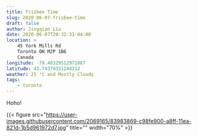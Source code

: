 ```yaml
---
title: Frisbee Time
slug: 2020-06-07-frisbee-time
draft: false
author: Jingqian Liu
date: 2020-06-07T20:32:31-04:00
location: >
    45 York Mills Rd
    Toronto ON M2P 1B6
    Canada
longitude: -79.40329512971887
latitude: 43.74379331244312
weather: 25 °C and Mostly Cloudy
tags:
    - toronto
---
```


Hoho!

{{< figure src="https://user-images.githubusercontent.com/2069165/83983869-c98fe900-a8ff-11ea-821d-1b5d961972d7.jpg" title="" width="70%" >}}
